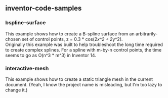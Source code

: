 ## inventor-code-samples ##

### bspline-surface ###

This example shows how to create a B-spline surface from an arbitrarily-chosen set of control points, z = 0.3 * cos(2*x^2 + 2*y^2).  
Originally this example was built to help troubleshoot the long time required to create complex splines. 
For a spline with m-by-n control points, the time seems to go as O(n^3 * m^3) in Inventor 14.

### interactive-mesh ###

This example shows how to create a static triangle mesh in the current document. (Yeah, I know the project name is misleading, but I'm too lazy to change it.)